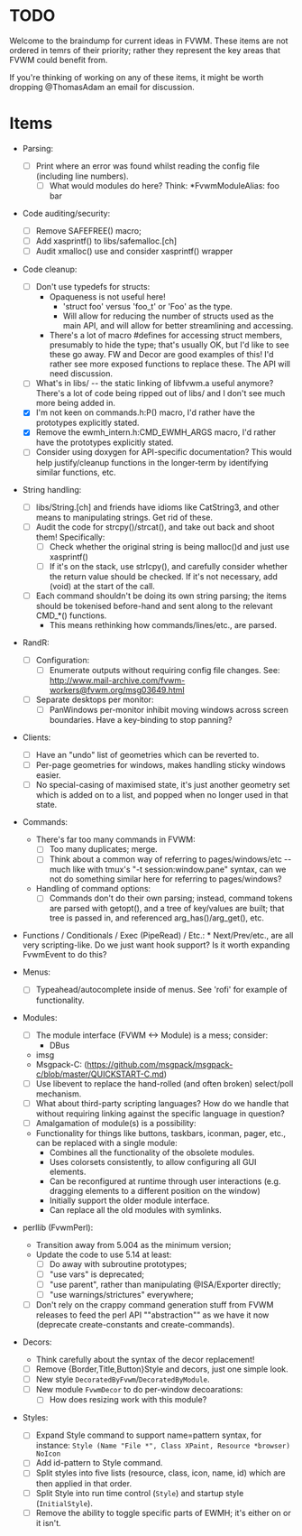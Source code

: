 TODO
====

Welcome to the braindump for current ideas in FVWM.  These items are not
ordered in temrs of their priority; rather they represent the key areas that
FVWM could benefit from.

If you're thinking of working on any of these items, it might be worth
dropping @ThomasAdam an email for discussion.

Items
=====

* Parsing:
    * [ ] Print where an error was found whilst reading the config file
      (including line numbers).
        * [ ] What would modules do here?  Think:  *FvwmModuleAlias: foo bar

* Code auditing/security:
    * [ ] Remove SAFEFREE() macro;
    * [ ] Add xasprintf() to libs/safemalloc.[ch]
    * [ ] Audit xmalloc() use and consider xasprintf() wrapper

* Code cleanup:
    * [ ] Don't use typedefs for structs:
        * Opaqueness is not useful here!
            * 'struct foo' versus 'foo_t' or 'Foo' as the type.
            * Will allow for reducing the number of structs used as the main
              API, and will allow for better streamlining and accessing.
        * There's a lot of macro #defines for accessing struct members,
          presumably to hide the type; that's usually OK, but I'd like to
          see these go away.  FW and Decor are good examples of this!  I'd
          rather see more exposed functions to replace these.  The API will
          need discussion.
    * [ ] What's in libs/ -- the static linking of libfvwm.a useful anymore?
      There's a lot of code being ripped out of libs/ and I don't see much
      more being added in.
    * [X] I'm not keen on commands.h:P() macro, I'd rather have the prototypes
      explicitly stated.
    * [X] Remove the ewmh_intern.h:CMD_EWMH_ARGS macro, I'd rather have the
      prototypes explicitly stated.
    * [ ] Consider using doxygen for API-specific documentation?  This would
      help justify/cleanup functions in the longer-term by identifying
      similar functions, etc.

* String handling:
    * [ ] libs/String.[ch] and friends have idioms like CatString3, and
      other means to manipulating strings.  Get rid of these.
    * [ ]  Audit the code for strcpy()/strcat(), and take out back and shoot
      them!  Specifically:
        * [ ] Check whether the original string is being malloc()d and just use
          xasprintf()
        * [ ]  If it's on the stack, use strlcpy(), and carefully consider
          whether the return value should be checked.  If it's not
          necessary, add (void) at the start of the call.
    * [ ]  Each command shouldn't be doing its own string parsing; the items
      should be tokenised before-hand and sent along to the relevant CMD_*()
      functions.
        - This means rethinking how commands/lines/etc., are parsed.

* RandR:
    * [ ] Configuration:
        * [ ] Enumerate outputs without requiring config file changes.  See:
            http://www.mail-archive.com/fvwm-workers@fvwm.org/msg03649.html
    * [ ] Separate desktops per monitor:
	    * [ ] PanWindows per-monitor inhibit moving windows across screen
	      boundaries.  Have a key-binding to stop panning?

* Clients:
    * [ ] Have an "undo" list of geometries which can be reverted to.
    * [ ] Per-page geometries for windows, makes handling sticky windows easier.
    * [ ] No special-casing of maximised state, it's just another geometry set
      which is added on to a list, and popped when no longer used in that
      state.

* Commands:
    * There's far too many commands in FVWM:
        * [ ] Too many duplicates; merge.
        * [ ] Think about a common way of referring to pages/windows/etc -- much
          like with tmux's "-t session:window.pane" syntax, can we not do
          something similar here for referring to pages/windows?
	* Handling of command options:
		* [ ] Commands don't do their own parsing; instead, command
		tokens are parsed with getopt(), and a tree of key/values are
		built; that tree is passed in, and referenced
		arg_has()/arg_get(), etc.

* Functions / Conditionals / Exec (PipeRead) / Etc.:
        * Next/Prev/etc., are all very scripting-like.  Do we just want hook
          support?  Is it worth expanding FvwmEvent to do this?

* Menus:
	* [ ] Typeahead/autocomplete inside of menus.  See 'rofi' for example of
	  functionality.

* Modules:
    * [ ] The module interface (FVWM <-> Module) is a mess; consider:
    	* DBus
	* imsg
	* Msgpack-C:
	  (https://github.com/msgpack/msgpack-c/blob/master/QUICKSTART-C.md)
    * [ ] Use libevent to replace the hand-rolled (and often broken) select/poll
	  mechanism.
    * [ ] What about third-party scripting languages?  How do we handle that
      without requiring linking against the specific language in question?
    * [ ] Amalgamation of module(s) is a possibility:
	* Functionality for things like buttons, taskbars, iconman, pager,
	  etc., can be replaced with a single module:
		* Combines all the functionality of the obsolete modules.
		* Uses colorsets consistently, to allow configuring all GUI
		  elements.
		* Can be reconfigured at runtime through user interactions (e.g.
		  dragging elements to a different position on the window)
		* Initially support the older module interface.
		* Can replace all the old modules with symlinks.

* perllib (FvwmPerl):
	* Transition away from 5.004 as the minimum version;
	* Update the code to use 5.14 at least:
        - [ ] Do away with subroutine prototypes;
        - [ ] "use vars" is deprecated;
        - [ ] "use parent", rather than manipulating @ISA/Exporter directly;
        - [ ] "use warnings/strictures" everywhere;
	* [ ] Don't rely on the crappy command generation stuff from FVWM releases to feed
	  the perl API ""abstraction"" as we have it now (deprecate create-constants
	  and create-commands).

* Decors:
	* Think carefully about the syntax of the decor replacement!
	* [ ] Remove {Border,Title,Button}Style and decors, just one simple look.
	* [ ] New style `DecoratedByFvwm`/`DecoratedByModule`.
	* [ ] New module `FvwmDecor` to do per-window decoarations:
		* [ ] How does resizing work with this module?

* Styles:
	* [ ] Expand Style command to support name=pattern syntax, for instance:
	  `Style (Name "File *", Class XPaint, Resource *browser) NoIcon`
	* [ ] Add id-pattern to Style command.
	* [ ] Split styles into five lists (resource, class, icon, name, id) which are
	  then applied in that order.
	* [ ] Split Style into run time control (`Style`) and startup style
	  (`InitialStyle`).
	* [ ] Remove the ability to toggle specific parts of EWMH; it's either on
	  or it isn't.
